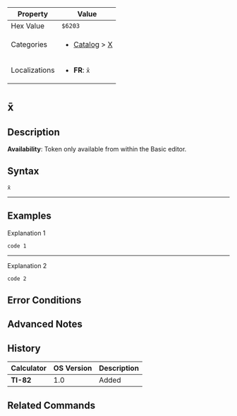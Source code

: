 | Property      | Value |
|---------------|-------|
| Hex Value     | `$6203`|
| Categories    | <ul><li>[Catalog](<../categories/Catalog.md>) > [X](<../categories/Catalog.md#X>)</li></ul> |
| Localizations | <ul><li><b>FR</b>: `x̄`</li></ul> |

# `x̄`

## Description



<b>Availability</b>: Token only available from within the Basic editor.

## Syntax
`x̄`

<hr>

## Examples

Explanation 1
```ti-basic
code 1
```
---
Explanation 2
```ti-basic
code 2
```

## Error Conditions


## Advanced Notes


## History
| Calculator | OS Version | Description |
|------------|------------|-------------|
| <b>TI-82</b> | 1.0 | Added

## Related Commands

    